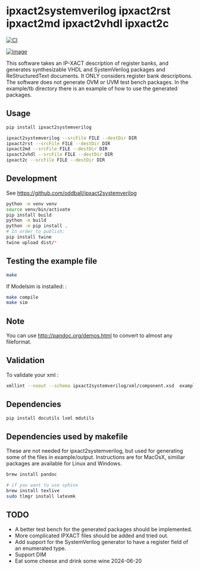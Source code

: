 # ipxact2systemverilog ipxact2rst ipxact2md ipxact2vhdl ipxact2c

[![CI](https://github.com/oddball/ipxact2systemverilog/actions/workflows/ci.yml/badge.svg)](https://github.com/oddball/ipxact2systemverilog/actions/workflows/ci.yml)

[![image](https://badge.fury.io/py/ipxact2systemverilog.svg)](https://pypi.python.org/pypi/ipxact2systemverilog/)

This software takes an IP-XACT description of register banks, and
generates synthesizable VHDL and SystemVerilog packages and
ReStructuredText documents. It ONLY considers register bank
descriptions. The software does not generate OVM or UVM test bench
packages. In the example/tb directory there is an example of how to use
the generated packages.

## Usage

```bash
pip install ipxact2systemverilog

ipxact2systemverilog --srcFile FILE --destDir DIR
ipxact2rst --srcFile FILE --destDir DIR
ipxact2md --srcFile FILE --destDir DIR
ipxact2vhdl --srcFile FILE --destDir DIR
ipxact2c --srcFile FILE --destDir DIR
```

## Development

See https://github.com/oddball/ipxact2systemverilog

```bash
python -m venv venv
source venv/bin/activate
pip install build
python -m build
python -m pip install .
# In order to publish:
pip install twine
twine upload dist/*
```

## Testing the example file

```bash
make
```

If Modelsim is installed: :

```bash
make compile
make sim
```

## Note

You can use <http://pandoc.org/demos.html> to convert to almost any
fileformat.

## Validation

To validate your xml :

```bash
xmllint --noout --schema ipxact2systemverilog/xml/component.xsd  example/input/test.xml
```

## Dependencies

```bash
pip install docutils lxml mdutils
```

## Dependencies used by makefile

These are not needed for ipxact2systemverilog, but used for generating
some of the files in example/output. Instructions are for MacOsX, similiar packages are
available for Linux and Windows.

```bash
brew install pandoc

# if you want to use sphinx
brew install texlive
sudo tlmgr install latexmk
```

## TODO

- A better test bench for the generated packages should be implemented.
- More complicated IPXACT files should be added and tried out.
- Add support for the SystemVerilog generator to have a register field
  of an enumerated type.
- Support DIM
- Eat some cheese and drink some wine 2024-06-20

